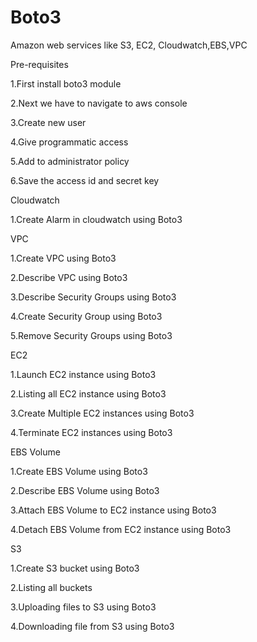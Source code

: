 # Boto3

Amazon web services like S3, EC2, Cloudwatch,EBS,VPC


Pre-requisites

1.First install boto3 module

2.Next we have to navigate to aws console

3.Create new user

4.Give programmatic access

5.Add to administrator policy

6.Save the access id and secret key


Cloudwatch

1.Create Alarm in cloudwatch using Boto3


VPC

1.Create VPC using Boto3

2.Describe VPC using Boto3

3.Describe Security Groups using Boto3

4.Create Security Group using Boto3

5.Remove Security Groups using Boto3


EC2

1.Launch EC2 instance using Boto3

2.Listing all EC2 instance using Boto3

3.Create Multiple EC2 instances using Boto3

4.Terminate EC2 instances using Boto3


EBS Volume

1.Create EBS Volume using Boto3

2.Describe EBS Volume using Boto3

3.Attach EBS Volume to EC2 instance using Boto3

4.Detach EBS Volume from EC2 instance using Boto3


S3

1.Create S3 bucket using Boto3

2.Listing all buckets

3.Uploading files to S3 using Boto3

4.Downloading file from S3 using Boto3
